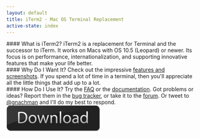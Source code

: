 ```yaml
---
layout: default
title: iTerm2 - Mac OS Terminal Replacement
active-state: index
---
```


<section>
#### What is iTerm2?
iTerm2 is a replacement for Terminal and the successor to iTerm. It works on Macs with OS 10.5 (Leopard) or newer. Its focus is on performance, internationalization, and supporting innovative features that make your life better.
</section>
<section>
#### Why Do I Want It?
Check out the impressive <a href="features.html">features and screenshots</a>. If you spend a lot of time in a terminal, then you'll appreciate all the little things that add up to a lot.
</section>
<section>
#### How Do I Use It?
Try the <a href="faq.html">FAQ</a> or the <a href="documentation.html">documentation</a>. Got problems or ideas? Report them in the <a href="http://code.google.com/p/iterm2/issues/entry">bug tracker</a>, or take it to the <a href="http://groups.google.com/group/iterm2-discuss">forum</a>. Or tweet to <a href="http://twitter.com/?status=@gnachman">@gnachman</a> and I'll do my best to respond.
</section>
<section>
<div class="text-center">
        <a href="/downloads/stable/iTerm2_v1_0_0.zip"><img src="img/download-button.png"></a>
</div>
</section>
